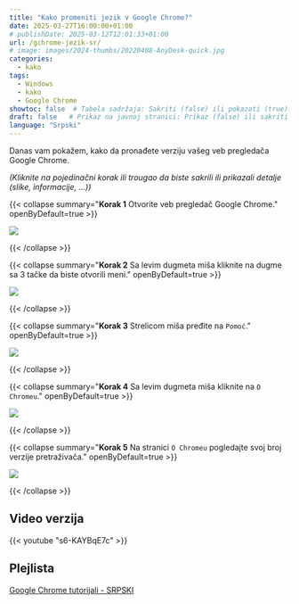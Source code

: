 ```yaml
---
title: "Kako promeniti jezik v Google Chrome?"
date: 2025-03-27T16:00:00+01:00
# publishDate: 2025-03-12T12:01:33+01:00
url: /gchrome-jezik-sr/
# image: images/2024-thumbs/20220408-AnyDesk-quick.jpg
categories: 
  - kako
tags: 
  - Windows
  - kako
  - Google Chrome
showtoc: false  # Tabela sadržaja: Sakriti (false) ili pokazati (true).
draft: false   # Prikaz na javnoj stranici: Prikaz (false) ili sakriti (true).
language: "Srpski"
---
```


Danas vam pokažem, kako da pronađete verziju vašeg veb pregledača Google Chrome.

*(Kliknite na pojedinačni korak ili trougao da biste sakrili ili prikazali detalje (slike, informacije, ...))*

{{< collapse summary="**Korak 1** Otvorite veb pregledač Google Chrome." openByDefault=true >}}

 ![](/images/Google-Chrome/GChrome_desktop_shortcut.jpeg)

{{< /collapse >}}

{{< collapse summary="**Korak 2** Sa levim dugmeta miša kliknite na dugme sa 3 tačke da biste otvorili meni." openByDefault=true >}}
   
   ![](/images/Google-Chrome/Hr_-_GChrome_-_3_tacke_dugme.jpeg)

{{< /collapse >}}

{{< collapse summary="**Korak 3** Strelicom miša pređite na `Pomoć`." openByDefault=true >}}
   
   ![](/images/Google-Chrome/Hr_-_GChrome_-_meni_-_Pomoc.jpeg)

{{< /collapse >}}

{{< collapse summary="**Korak 4** Sa levim dugmeta miša kliknite na `O Chromeu`." openByDefault=true >}}
   
   ![](/images/Google-Chrome/Hr_-_GChrome_-_meni_-_Pomoc_-_o_Chromeu.jpeg)

{{< /collapse >}}

{{< collapse summary="**Korak 5** Na stranici `O Chromeu` pogledajte svoj broj verzije pretraživača." openByDefault=true >}}
   
   ![](/images/Google-Chrome/Hr_-_GChrome_-_Postavke_-_o_Chromeu_stranica.jpeg)

{{< /collapse >}}

## Video verzija

{{< youtube "s6-KAYBqE7c" >}}

## Plejlista

[Google Chrome tutorijali - SRPSKI](https://www.youtube.com/playlist?list=PLbvZxzmdNckw-B2_mYYIbROTy0VuqR-qa "Kliknite/tapnite da odprete YouTube predcajalni seznam!")
